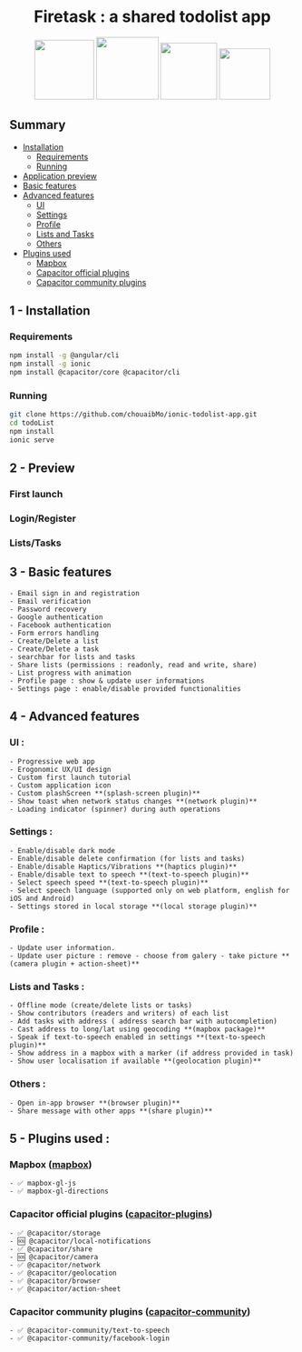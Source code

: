 <h1 align=center> Firetask : a shared todolist app</h1>

<p align=center>
  <img src="https://cdn-images-1.medium.com/max/1000/1*ZU1eWct801yP-QpUJOaI6Q.png" width="105" height="105"/>
  <img src="https://miro.medium.com/max/1200/1*GmMtKznzJ1dS8sSzxzR3ow.png" width="110" height="110"/>
  <img src="https://symbols.getvecta.com/stencil_261/16_google-firebase.febfc9bdc0.png" width="100" height="100"/>
  <img src="https://seeklogo.com/images/C/capacitor-logo-DF3634DD70-seeklogo.com.png" width="90" height="90"/>
</p>

## Summary 
- [Installation](#installation)
    - [Requirements](#req)
    - [Running](#run)	
- [Application preview](#app)
- [Basic features](#basic)
- [Advanced features](#advanced)
    - [UI](#ui)
    - [Settings](#settings)
    - [Profile](#profile)
    - [Lists and Tasks](#lists)
    - [Others](#others)
- [Plugins used](#plugin)
    - [Mapbox](#map)
    - [Capacitor official plugins](#cap)
    - [Capacitor community plugins](#cap-com)


<span id="installation"></span>
## 1 - Installation
<span id="req"></span>
### Requirements
```sh
npm install -g @angular/cli
npm install -g ionic
npm install @capacitor/core @capacitor/cli

```
<span id="run"></span>
### Running
```sh
git clone https://github.com/chouaibMo/ionic-todolist-app.git
cd todoList
npm install 
ionic serve
```

<span id="app"></span>
## 2 - Preview
### First launch
### Login/Register
### Lists/Tasks

<span id="basic"></span>
## 3 - Basic features 
    - Email sign in and registration
    - Email verification
    - Password recovery
    - Google authentication
    - Facebook authentication
    - Form errors handling
    - Create/Delete a list
    - Create/Delete a task
    - searchbar for lists and tasks
    - Share lists (permissions : readonly, read and write, share)
    - List progress with animation
    - Profile page : show & update user informations
    - Settings page : enable/disable provided functionalities

<span id="advanced"></span>
## 4 - Advanced features 
<span id="ui"></span>
### UI :
    - Progressive web app 
    - Erogonomic UX/UI design
    - Custom first launch tutorial 
    - Custom application icon
    - Custom plashScreen **(splash-screen plugin)**
    - Show toast when network status changes **(network plugin)**
    - Loading indicator (spinner) during auth operations 


<span id="settings"></span>
### Settings :
    - Enable/disable dark mode
    - Enable/disable delete confirmation (for lists and tasks)
    - Enable/disable Haptics/Vibrations **(haptics plugin)**
    - Enable/disable text to speech **(text-to-speech plugin)**
    - Select speech speed **(text-to-speech plugin)**
    - Select speech language (supported only on web platform, english for iOS and Android)
    - Settings stored in local storage **(local storage plugin)**
	
<span id="profile"></span>	
### Profile :
    - Update user information.
    - Update user picture : remove - choose from galery - take picture **(camera plugin + action-sheet)**

<span id="lists"></span>
### Lists and Tasks :
    - Offline mode (create/delete lists or tasks)
    - Show contributors (readers and writers) of each list
    - Add tasks with address ( address search bar with autocompletion)
    - Cast address to long/lat using geocoding **(mapbox package)**
    - Speak if text-to-speech enabled in settings **(text-to-speech plugin)**
    - Show address in a mapbox with a marker (if address provided in task)
    - Show user localisation if available **(geolocation plugin)**

<span id="others"></span>
### Others :
    - Open in-app browser **(browser plugin)**
    - Share message with other apps **(share plugin)**

<span id="plugin"></span>
## 5 - Plugins used :
<span id="map"></span>
### Mapbox ([mapbox](https://github.com/mapbox))
    - ✅ mapbox-gl-js
    - ✅ mapbox-gl-directions
    
<span id="cap"></span>    
### Capacitor official plugins ([capacitor-plugins](https://github.com/ionic-team/capacitor-plugins))
    - ✅ @capacitor/storage 
    - 🆘 @capacitor/local-notifications    
    - ✅ @capacitor/share                         
    - 🆘 @capacitor/camera                      
    - ✅ @capacitor/network                     
    - ✅ @capacitor/geolocation               
    - ✅ @capacitor/browser                    
    - ✅ @capacitor/action-sheet            


<span id="cap-com"></span>
### Capacitor community plugins ([capacitor-community](https://github.com/capacitor-community))
    - ✅ @capacitor-community/text-to-speech      
    - ✅ @capacitor-community/facebook-login  